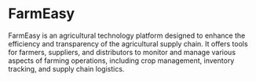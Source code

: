 # FarmEasy
FarmEasy is an agricultural technology platform designed to enhance the efficiency and transparency of the agricultural supply chain. It offers tools for farmers, suppliers, and distributors to monitor and manage various aspects of farming operations, including crop management, inventory tracking, and supply chain logistics.
